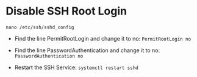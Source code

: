 # Disable SSH Root Login
`nano /etc/ssh/sshd_config`

- Find the line PermitRootLogin and change it to no:
`PermitRootLogin no`

- Find the line PasswordAuthentication and change it to no:
`PasswordAuthentication no`

- Restart the SSH Service:
`systemctl restart sshd`

